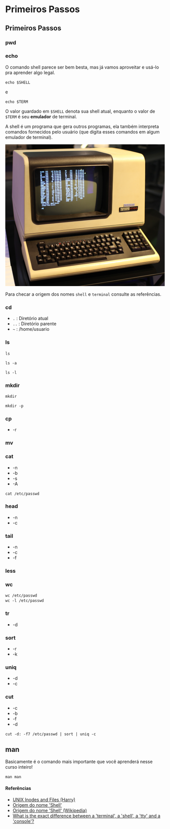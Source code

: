 # Primeiros Passos

## Primeiros Passos

### pwd

### echo

O comando shell parece ser bem besta, mas já vamos aproveitar e usá-lo pra aprender algo legal.

```text
echo $SHELL
```

e

```text
echo $TERM
```

O valor guardado em `$SHELL` denota sua shell atual, enquanto o valor de `$TERM` é seu **emulador** de terminal.

A shell é um programa que gera outros programas, ela também interpreta comandos fornecidos pelo usuário \(que digita esses comandos em algum emulador de terminal\).

![](../.gitbook/assets/terminal.jpg)

Para checar a origem dos nomes `shell` e `terminal` consulte as referências.

### cd

* `.` : Diretório atual
* `..` :  Diretório parente
* `~` : /home/usuario

### ls

```text
ls
```

```text
ls -a
```

```text
ls -l
```

### mkdir

```text
mkdir
```

```text
mkdir -p
```

### cp

* -r

### mv

### cat

* -n
* -b
* -s
* -A

```text
cat /etc/passwd
```

### head

* -n
* -c

### tail

* -n
* -c
* -f

### less

### wc

```text
wc /etc/passwd
wc -l /etc/passwd
```

### tr

* -d

### sort

* -r
* -k

### uniq

* -d
* -c

### cut

* -c
* -b
* -f
* -d

```text
cut -d: -f7 /etc/passwd | sort | uniq -c
```

## man

Basicamente é o comando mais importante que você aprenderá nesse curso inteiro!

```text
man man
```

#### Referências

* [UNIX Inodes and Files \(Harry\)](https://www.youtube.com/watch?v=3P8n1uC0tyI)
* [Origem do nome 'Shell'](https://unix.stackexchange.com/a/14939/117072)
* [Origem do nome 'Shell' \(Wikipedia\)](https://en.wikipedia.org/wiki/Thompson_shell#History)
* [What is the exact difference between a 'terminal', a 'shell', a 'tty' and a 'console'?](https://unix.stackexchange.com/questions/4126/what-is-the-exact-difference-between-a-terminal-a-shell-a-tty-and-a-con)

